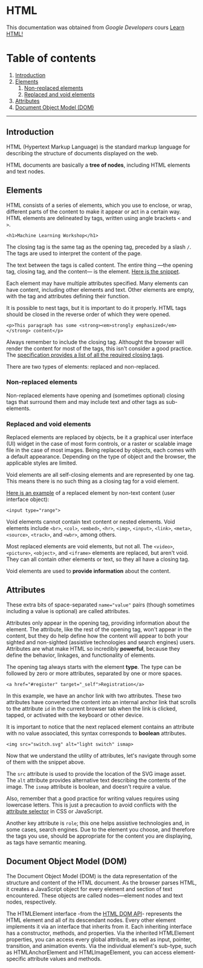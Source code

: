 <h1>HTML</h1>

This documentation was obtained from *Google Developers* cours [Learn HTML!](https://web.dev/learn/html/overview/)

<h1>Table of contents</h1>

<ol>
    <li><a href="#introduction">Introduction</a></li>
    <li><a href="#elements">Elements</a>
        <ol>
            <li><a href="#non-replaced-elements">Non-replaced elements</a></li>
            <li><a href="#replaced-void-elements">Replaced and void elements</a></li>
        </ol>
    </li>
    <li><a href="#attributes">Attributes</a></li>
    <li><a href="#dom">Document Object Model (DOM)</a></li>
</ol>

----

<h2 id="introduction">Introduction</h2>

HTML (Hypertext Markup Language) is the standard markup language for describing the structure of documents displayed on the web.

HTML documents are basically a **tree of nodes**, including HTML elements and text nodes.

<h2 id="elements">Elements</h2>

HTML consists of a series of elements, which you use to enclose, or wrap, different parts of the content to make it appear or act in a certain way. HTML elements are delineated by tags, written using angle brackets <code><</code> and <code>></code>.

```
<h1>Machine Learning Workshop</h1>
```

The closing tag is the same tag as the opening tag, preceded by a slash <code>/</code>. The tags are used to interpret the content of the page.

The text between the tags is called content. The entire thing —the opening tag, closing tag, and the content— is the element. [Here is the snippet](/index.html).

Each element may have multiple attributes specified. Many elements can have content, including other elements and text. Other elements are empty, with the tag and attributes defining their function.

It is possible to nest tags, but it is important to do it properly. HTML tags should be closed in the reverse order of which they were opened.

```
<p>This paragraph has some <strong><em>strongly emphasized</em></strong> content</p>
```

Always remember to include the closing tag. Althought the browser will render the content for most of the tags, this isn't consider a good practice.
The [specification provides a list of all the required closing tags](https://html.spec.whatwg.org/multipage/syntax.html#syntax-tag-omission).

There are two types of elements: replaced and non-replaced.

<h3 id="non-replaced-elements">Non-replaced elements</h3>

Non-replaced elements have opening and (sometimes optional) closing tags that surround them and may include text and other tags as sub-elements.

<h3 id="replaced-void-elements">Replaced and void elements</h3>

Replaced elements are replaced by objects, be it a graphical user interface (UI) widget in the case of most form controls, or a raster or scalable image file in the case of most images. Being replaced by objects, each comes with a default appearance. Depending on the type of object and the browser, the applicable styles are limited.

Void elements are all self-closing elements and are represented by one tag. This means there is no such thing as a closing tag for a void element.

[Here is an example](/index.html) of a replaced element by non-text content (user interface object):

```
<input type="range">
```

Void elements cannot contain text content or nested elements. Void elements include <code>&lt;br&gt;</code>, <code>&lt;col&gt;</code>, <code>&lt;embed&gt;</code>, <code>&lt;hr&gt;</code>, <code>&lt;img&gt;</code>, <code>&lt;input&gt;</code>, <code>&lt;link&gt;</code>, <code>&lt;meta&gt;</code>, <code>&lt;source&gt;</code>, <code>&lt;track&gt;</code>, and <code>&lt;wbr&gt;</code>, among others.

Most replaced elements are void elements, but not all. The <code>&lt;video&gt;</code>, <code>&lt;picture&gt;</code>, <code>&lt;object&gt;</code>, and <code>&lt;iframe&gt;</code> elements are replaced, but aren't void. They can all contain other elements or text, so they all have a closing tag.

Void elements are used to **provide information** about the content.

<h2 id="attributes">Attributes</h2>

These extra bits of space-separated <code>name="value"</code> pairs (though sometimes including a value is optional) are called attributes.

Attributes only appear in the opening tag, providing information about the element. The attribute, like the rest of the opening tag, won't appear in the content, but they do help define how the content will appear to both your sighted and non-sighted (assistive technologies and search engines) users. Attributes are what make HTML so incredibly **powerful**, because they define the behavior, linkages, and functionality of elements.

The opening tag always starts with the element **type**. The type can be followed by zero or more attributes, separated by one or more spaces.

```
<a href="#register" target="_self">Registration</a>
```

In this example, we have an anchor link with two attributes. These two attributes have converted the content into an internal anchor link that scrolls to the attribute <code>id</code> in the current browser tab when the link is clicked, tapped, or activated with the keyboard or other device.

It is important to notice that the next replaced element contains an attribute with no value associated, this syntax corresponds to **boolean** attributes.

```
<img src="switch.svg" alt="light switch" ismap>
```

Now that we understand the utility of attributes, let's navigate through some of them with the snippet above.

The <code>src</code> attribute is used to provide the location of the SVG image asset. The <code>alt</code> attribute provides alternative text describing the contents of the image. The <code>ismap</code> attribute is boolean, and doesn't require a value.

Also, remember that a good practice for writing values requires using lowercase letters. This is just a precaution to avoid conflicts with the [attribute selector](https://developer.mozilla.org/en-US/docs/Web/CSS/Attribute_selectors) in CSS or JavaScript.

Another key attribute is <code>role</code>; this one helps assistive technologies and, in some cases, search engines. Due to the element you choose, and therefore the tags you use, should be appropriate for the content you are displaying, as tags have semantic meaning.

<h2 id="dom">Document Object Model (DOM)</h2>

The Document Object Model (DOM) is the data representation of the structure and content of the HTML document. As the browser parses HTML, it creates a JavaScript object for every element and section of text encountered. These objects are called nodes—element nodes and text nodes, respectively.

The HTMLElement interface -from the [HTML DOM API](https://developer.mozilla.org/en-US/docs/Web/API/HTML_DOM_API)- represents the HTML element and all of its descendant nodes. Every other element implements it via an interface that inherits from it. Each inheriting interface has a constructor, methods, and properties. Via the inherited HTMLElement properties, you can access every global attribute, as well as input, pointer, transition, and animation events. Via the individual element's sub-type, such as HTMLAnchorElement and HTMLImageElement, you can access element-specific attribute values and methods.
